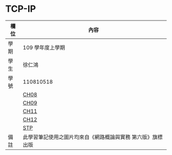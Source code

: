 # TCP-IP

欄位 | 內容
-----|--------
學期 | 109 學年度上學期
學生 |  徐仁鴻
學號 | 110810518
|    | [CH08](https://github.com/07Nick-kciN21/TCP-IP/blob/main/CH8.md)
|    | [CH09](https://github.com/07Nick-kciN21/TCP-IP/blob/main/CH9.md)
|    | [CH11](https://github.com/07Nick-kciN21/TCP-IP/blob/main/CH11.md)
|    | [CH12](https://github.com/07Nick-kciN21/TCP-IP/blob/main/CH12.md)
|    | [STP](https://github.com/07Nick-kciN21/TCP-IP/blob/main/STP.md)
|備註|此學習筆記使用之圖片均來自《網路概論與實務 第六版》旗標出版

